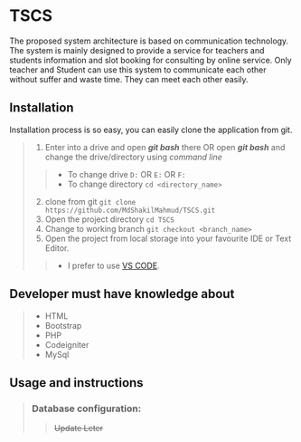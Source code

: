 # TSCS

The proposed system architecture is based on communication technology. The system is mainly designed to provide a service for teachers and students information and slot booking for consulting by online service. Only teacher and Student can use this system to communicate each other without suffer and waste time. They can meet each other easily.

## Installation

Installation process is so easy, you can easily clone the application from git.

> 1. Enter into a drive and open **_git bash_** there OR open **_git bash_** and change the drive/directory using _command line_
>>   - To change drive `D:` OR `E:` OR `F:`
>>   - To change directory `cd <directory_name>` 
> 2. clone from git `git clone https://github.com/MdShakilMahmud/TSCS.git`
> 3. Open the project directory `cd TSCS`
> 4. Change to working branch `git checkout <branch_name>`
> 5. Open the project from local storage into your favourite IDE or Text Editor.
>>   - I prefer to use [VS CODE](https://code.visualstudio.com/).

## Developer must have knowledge about

> - HTML
> - Bootstrap
> - PHP
> - Codeigniter
> - MySql

## Usage and instructions
> ### Database configuration:
>> ~~Update Leter~~


